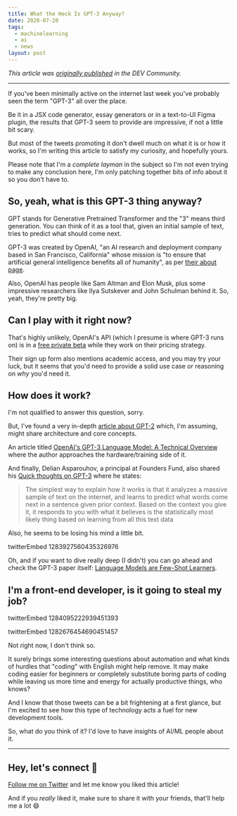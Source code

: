 ```yaml
---
title: What the Heck Is GPT-3 Anyway?
date: 2020-07-20
tags:
  - machinelearning
  - ai
  - news
layout: post
---
```


_This article was [originally published](https://dev.to/vtrpldn/what-the-heck-is-gpt-3-anyway-45pc) in the DEV Community._

---

If you've been minimally active on the internet last week you've probably seen the term "GPT-3" all over the place.

Be it in a JSX code generator, essay generators or in a text-to-UI Figma plugin, the results that GPT-3 seem to provide are impressive, if not a little bit scary.

But most of the tweets promoting it don't dwell much on what it is or how it works, so I'm writing this article to satisfy my curiosity, and hopefully yours.

Please note that I'm a _complete layman_ in the subject so I'm not even trying to make any conclusion here, I'm only patching together bits of info about it so you don't have to.

## So, yeah, what is this GPT-3 thing anyway?

GPT stands for Generative Pretrained Transformer and the "3" means third generation. You can think of it as a tool that, given an initial sample of text, tries to predict what should come next.

GPT-3 was created by OpenAI, "an AI research and deployment company based in San Francisco, California" whose mission is "to ensure that artificial general intelligence benefits all of humanity", as per [their about page](https://openai.com/about/).

Also, OpenAI has people like Sam Altman and Elon Musk, plus some impressive researchers like ‪Ilya Sutskever‬ and John Schulman behind it. So, yeah, they're pretty big.

## Can I play with it right now?

That's highly unlikely, OpenAI's API (which I presume is where GPT-3 runs on) is in a [free private beta](https://forms.office.com/Pages/ResponsePage.aspx?id=VsqMpNrmTkioFJyEllK8sx3ELsv0PEhHphhNz30FttVUNkYwTlNPMVI1V0lXNjExMlExUlc4SE5YSS4u) while they work on their pricing strategy.

Their sign up form also mentions academic access, and you may try your luck, but it seems that you'd need to provide a solid use case or reasoning on _why_ you'd need it.

## How does it work?

I'm not qualified to answer this question, sorry.

But, I've found a very in-depth [article about GPT-2](http://jalammar.github.io/illustrated-gpt2/) which, I'm assuming, might share architecture and core concepts.

An article titled [OpenAI's GPT-3 Language Model: A Technical Overview](https://lambdalabs.com/blog/demystifying-gpt-3/) where the author approaches the hardware/training side of it.

And finally, Delian Asparouhov, a principal at Founders Fund, also shared his [Quick thoughts on GPT-3](https://delian.substack.com/p/quick-thoughts-on-gpt3) where he states:

> The simplest way to explain how it works is that it analyzes a massive sample of text on the internet, and learns to predict what words come next in a sentence given prior context. Based on the context you give it, it responds to you with what it believes is the statistically most likely thing based on learning from all this text data

Also, he seems to be losing his mind a little bit.

twitterEmbed 1283927560435326976

Oh, and if you want to dive really deep (I didn't) you can go ahead and check the GPT-3 paper itself: [Language Models are Few-Shot Learners](https://arxiv.org/abs/2005.14165).

## I'm a front-end developer, is it going to steal my job?

twitterEmbed 1284095222939451393

twitterEmbed 1282676454690451457

Not right now, I don't think so.

It surely brings some interesting questions about automation and what kinds of hurdles that "coding" with English might help remove. It may make coding easier for beginners or completely substitute boring parts of coding while leaving us more time and energy for actually productive things, who knows?

And I know that those tweets can be a bit frightening at a first glance, but I'm excited to see how this type of technology acts a fuel for new development tools.

So, what do you think of it? I'd love to have insights of AI/ML people about it.

---

## Hey, let's connect 👋

[Follow me on Twitter](https://twitter.com/paladini_dev) and let me know you liked this article!

And if you _really_ liked it, make sure to share it with your friends, that'll help me a lot 😄
